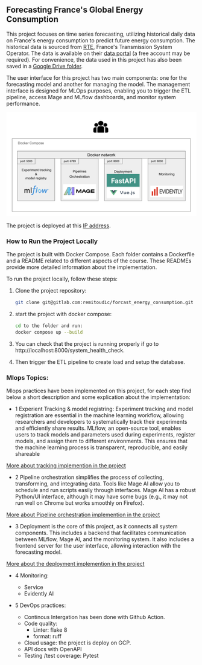 ## Forecasting France's Global Energy Consumption

This project focuses on time series forecasting, utilizing historical daily data on France's energy consumption to predict future energy consumption. The historical data is sourced from [RTE](https://www.rte-france.com/en/home), France's Transmission System Operator. The data is available on their [data portal](https://www.services-rte.com/en/download-data-published-by-rte.html?category=consumption&type=energy_consumption) (a free account may be required). For convenience, the data used in this project has also been saved in a [Google Drive folder](https://drive.google.com/drive/folders/1-XpTf70thgwDp7z4k2AxOetPem9Mz5ya?usp=sharing).

The user interface for this project has two main components: one for the forecasting model and another for managing the model. The management interface is designed for MLOps purposes, enabling you to trigger the ETL pipeline, access Mage and MLflow dashboards, and monitor system performance.

![System Overview](./README_docs/sys_overview.png)

The project is deployed at this [IP address]("URL").

### How to Run the Project Locally

The project is built with Docker Compose. Each folder contains a Dockerfile and a README related to different aspects of the course. These READMEs provide more detailed information about the implementation.

To run the project locally, follow these steps:

1. Clone the project repository:
   ```bash
   git clone git@gitlab.com:remitoudic/forcast_energy_consumption.git
    ```

2. start the project with docker compose:
    ```bash
    cd to the folder and run:
    docker compose up --build
    ```

3. You can check that the project is running properly if
go to http://localhost:8000/system_health_check.

4. Then trigger the ETL pipeline to create load and setup the  database.


### Mlops Topics:
Mlops practices have been implemented  on this project, for each step  find below a short description and some explication about the implementation:

- 1  Experient Tracking & model registring:
Experiment tracking and model registration are essential in the machine learning workflow, allowing researchers and developers to systematically track their experiments and efficiently share results. MLflow, an open-source tool, enables users to track models and parameters used during experiments, register models, and assign them to different environments. This ensures that the machine learning process is transparent, reproducible, and easily shareable

[More about tracking implemention in the project](1-tracking/README.md)

- 2 Pipeline orchestration simplifies the process of collecting, transforming, and integrating data. Tools like Mage AI allow you to schedule and run scripts easily through interfaces. Mage AI has a robust Python/UI interface, although it may have some bugs (e.g., it may not run well on Chrome but works smoothly on Firefox).

[More about Pipeline orchestration implemention in the project](2-orchestration/README.md)


- 3 Deployment is the core of this project, as it connects all system components. This includes a backend that facilitates communication between MLflow, Mage AI, and the monitoring system. It also includes a frontend server for the user interface, allowing interaction with the forecasting model.

[More about  the deployment implemention in the project](3-deployment/README.md)

- 4 Monitoring:
    - Service
    - Evidently AI


- 5 DevOps practices:
    - Continous Intergation has been done with Github Action.
    - Code quality:
        - Linter: flake 8
        - format: ruff
    - Cloud usage: the project is deploy on GCP.
    - API docs with OpenAPI
    - Testing /test coverage: Pytest


